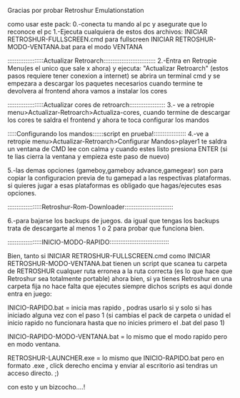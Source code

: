 Gracias por probar Retroshur Emulationstation

como usar este pack:
0.-conecta tu mando al pc y asegurate que lo reconoce el pc 
1.-Ejecuta cualquiera de estos dos archivos:
INICIAR RETROSHUR-FULLSCREEN.cmd para fullscreen
INICIAR RETROSHUR-MODO-VENTANA.bat para el modo VENTANA

::::::::::::::::::::Actualizar Retroarch:::::::::::::::::::::::::::::
2.-Entra en Retropie Menu(es el unico que sale x ahora) y ejecuta:  "Actualizar Retroarch" (estos pasos requiere tener conexion a internet)
se abrira un terminal cmd y se empezara a descargar los paquetes necesarios cuando termine te devolvera al frontend ahora vamos a instalar los cores

::::::::::::::::::::Actualizar cores de retroarch::::::::::::::::::::
3.- ve a retropie menu>Actualizar-Retroarch>Actualiza-cores, cuando termine de descargar los cores te saldra el frontend y ahora te toca configurar los mandos

:::::Configurando los mandos::::::script en prueba!::::::::::::::::::
4.-ve a retropie menu>Actualizar-Retroarch>Configurar Mandos>player1 te saldra un ventana de CMD lee con calma y cuando estes listo presiona ENTER 
(si te lias cierra la ventana y empieza este paso de nuevo)



5.-las demas opciones (gameboy,gameboy advance,gamegear) son para copiar la configuracion previa de tu gamepad a las respectivas plataformas. 
si quieres jugar a esas plataformas es obligado que hagas/ejecutes esas opciones.


:::::::::::::::::::Retroshur-Rom-Downloader:::::::::::::::::::::::::::

6.-para bajarse los backups de juegos. da igual que tengas los backups trata de descargarte al menos 1 o 2 para probar que funciona bien.


:::::::::::::::::::INICIO-MODO-RAPIDO:::::::::::::::::::::::::::::::::

Bien, tanto si INICIAR RETROSHUR-FULLSCREEN.cmd como INICIAR RETROSHUR-MODO-VENTANA.bat tienen un script que scanea 
tu carpeta de RETROSHUR cualquer ruta erronea a la ruta correcta (es lo que hace que Retroshur sea totalmente portable)
ahora bien, si ya tienes Retroshur en una carpeta fija no hace falta que ejecutes siempre dichos scripts es aqui donde entra en juego:


INICIO-RAPIDO.bat = inicia mas rapido , podras usarlo si y solo si has iniciado alguna vez con el paso 1 
(si cambias el pack de carpeta o unidad el inicio rapido no funcionara hasta que no inicies primero el .bat del paso 1)

INICIO-RAPIDO-MODO-VENTANA.bat = lo mismo que el modo rapido pero en modo ventana.

RETROSHUR-LAUNCHER.exe = lo mismo que INICIO-RAPIDO.bat pero en formato .exe , click derecho encima y enviar al escritorio asi tendras un acceso directo. ;)

con esto y un bizcocho....!




